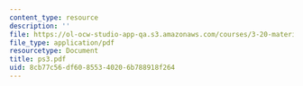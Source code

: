 ```yaml
---
content_type: resource
description: ''
file: https://ol-ocw-studio-app-qa.s3.amazonaws.com/courses/3-20-materials-at-equilibrium-sma-5111-fall-2003/8cb77c56df60855340206b788918f264_ps3.pdf
file_type: application/pdf
resourcetype: Document
title: ps3.pdf
uid: 8cb77c56-df60-8553-4020-6b788918f264
---
```

